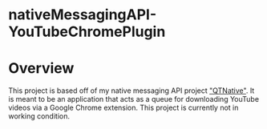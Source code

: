# nativeMessagingAPI-YouTubeChromePlugin

<h1>Overview</h1>
This project is based off of my native messaging API project <a href="https://github.com/PaulBenMarsh/nativeMessagingAPI-QTNative">"QTNative"</a>.
It is meant to be an application that acts as a queue for downloading YouTube videos via a Google Chrome extension.
This project is currently not in working condition.
